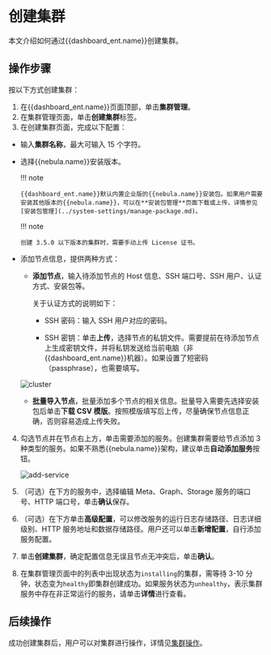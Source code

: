 # 创建集群

本文介绍如何通过{{dashboard_ent.name}}创建集群。

## 操作步骤

按以下方式创建集群：

1. 在{{dashboard_ent.name}}页面顶部，单击**集群管理**。
2. 在集群管理页面，单击**创建集群**标签。
3. 在创建集群页面，完成以下配置：
  - 输入**集群名称**，最大可输入 15 个字符。
  - 选择{{nebula.name}}安装版本。

    !!! note

        {{dashboard_ent.name}}默认内置企业版的{{nebula.name}}安装包。如果用户需要安装其他版本的{{nebula.name}}，可以在**安装包管理**页面下载或上传，详情参见[安装包管理](../system-settings/manage-package.md)。

    !!! note

        创建 3.5.0 以下版本的集群时，需要手动上传 License 证书。

  - 添加节点信息，提供两种方式：

    - **添加节点**，输入待添加节点的 Host 信息、SSH 端口号、SSH 用户、认证方式、安装包等。

      关于认证方式的说明如下：

      - SSH 密码：输入 SSH 用户对应的密码。

      - SSH 密钥：单击**上传**，选择节点的私钥文件。需要提前在待添加节点上生成密钥文件，并将私钥发送给当前电脑（非{{dashboard_ent.name}}机器）。如果设置了短密码（passphrase），也需要填写。  

    ![cluster](https://docs-cdn.nebula-graph.com.cn/figures/create-cluster-221115_cn.png)

    - **批量导入节点**，批量添加多个节点的相关信息。批量导入需要先选择安装包后单击**下载 CSV 模版**。按照模版填写后上传，尽量确保节点信息正确，否则容易造成上传失败。

4. 勾选节点并在节点右上方，单击需要添加的服务。创建集群需要给节点添加 3 种类型的服务。如果不熟悉{{nebula.name}}架构，建议单击**自动添加服务**按钮。

   ![add-service](https://docs-cdn.nebula-graph.com.cn/figures/add-service-2022-04-08_cn.png)

5. （可选）在下方的服务中，选择编辑 Meta、Graph、Storage 服务的端口号、HTTP 端口号，单击**确认**保存。

6. （可选）在下方单击**高级配置**，可以修改服务的运行日志存储路径、日志详细级别、HTTP 服务地址和数据存储路径。用户还可以单击**新增配置**，自行添加服务配置。

7. 单击**创建集群**，确定配置信息无误且节点无冲突后，单击**确认**。

8. 在集群管理页面中的列表中出现状态为`installing`的集群，需等待 3-10 分钟，状态变为`healthy`即集群创建成功。如果服务状态为`unhealthy`，表示集群服务中存在非正常运行的服务，请单击**详情**进行查看。

## 后续操作

成功创建集群后，用户可以对集群进行操作，详情见[集群操作](../4.cluster-operator/operator/node.md)。

